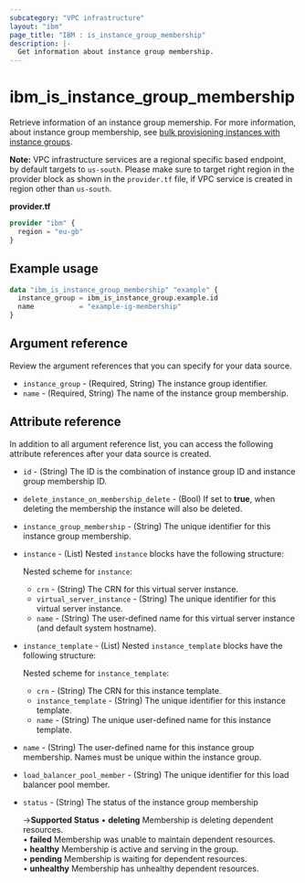 ```yaml
---
subcategory: "VPC infrastructure"
layout: "ibm"
page_title: "IBM : is_instance_group_membership"
description: |-
  Get information about instance group membership.
---
```


# ibm_is_instance_group_membership
Retrieve information of an instance group memership. For more information, about instance group membership, see [bulk provisioning instances with instance groups](https://cloud.ibm.com/docs/vpc?topic=vpc-bulk-provisioning).

**Note:** 
VPC infrastructure services are a regional specific based endpoint, by default targets to `us-south`. Please make sure to target right region in the provider block as shown in the `provider.tf` file, if VPC service is created in region other than `us-south`.

**provider.tf**

```terraform
provider "ibm" {
  region = "eu-gb"
}
```

## Example usage

```terraform
data "ibm_is_instance_group_membership" "example" {
  instance_group = ibm_is_instance_group.example.id
  name           = "example-ig-membership"
}
```

## Argument reference
Review the argument references that you can specify for your data source. 

- `instance_group` - (Required, String) The instance group identifier.
- `name` - (Required, String) The name of the instance group membership.

## Attribute reference
In addition to all argument reference list, you can access the following attribute references after your data source is created.

- `id` - (String) The ID is the combination of instance group ID and instance group membership ID.
- `delete_instance_on_membership_delete` - (Bool) If set to **true**, when deleting the membership the instance will also be deleted.
- `instance_group_membership` - (String) The unique identifier for this instance group membership.
- `instance` - (List) Nested `instance` blocks have the following structure:

  Nested scheme for `instance`:
  - `crn` - (String) The CRN for this virtual server instance.
  - `virtual_server_instance` - (String) The unique identifier for this virtual server instance.
  - `name` - (String) The user-defined name for this virtual server instance (and default system hostname).
- `instance_template` - (List) Nested `instance_template` blocks have the following structure:
 
   Nested scheme for `instance_template`:
   - `crn` - (String) The CRN for this instance template.
   - `instance_template` - (String) The unique identifier for this instance template.
   - `name` - (String) The unique user-defined name for this instance template.
- `name` - (String) The user-defined name for this instance group membership. Names must be unique within the instance group.
- `load_balancer_pool_member` - (String) The unique identifier for this load balancer pool member.
- `status` - (String) The status of the instance group membership

  ->**Supported Status**
    &#x2022; **deleting** Membership is deleting dependent resources. </br>
    &#x2022; **failed** Membership was unable to maintain dependent resources.</br>
    &#x2022; **healthy** Membership is active and serving in the group. </br>
    &#x2022; **pending** Membership is waiting for dependent resources. </br>
    &#x2022; **unhealthy** Membership has unhealthy dependent resources. 
